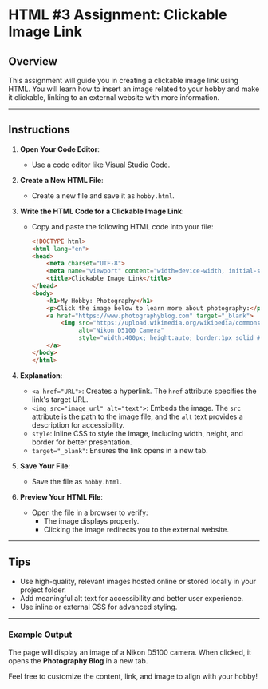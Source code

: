 # HTML #3 Assignment: Clickable Image Link

## Overview

This assignment will guide you in creating a clickable image link using HTML. You will learn how to insert an image related to your hobby and make it clickable, linking to an external website with more information.

---

## Instructions

1. **Open Your Code Editor**:
   - Use a code editor like Visual Studio Code.

2. **Create a New HTML File**:
   - Create a new file and save it as `hobby.html`.

3. **Write the HTML Code for a Clickable Image Link**:
   - Copy and paste the following HTML code into your file:

     ```html
     <!DOCTYPE html>
     <html lang="en">
     <head>
         <meta charset="UTF-8">
         <meta name="viewport" content="width=device-width, initial-scale=1.0">
         <title>Clickable Image Link</title>
     </head>
     <body>
         <h1>My Hobby: Photography</h1>
         <p>Click the image below to learn more about photography:</p>
         <a href="https://www.photographyblog.com" target="_blank">
             <img src="https://upload.wikimedia.org/wikipedia/commons/thumb/e/ec/Nikon_D5100.jpg/800px-Nikon_D5100.jpg" 
                  alt="Nikon D5100 Camera" 
                  style="width:400px; height:auto; border:1px solid #000;">
         </a>
     </body>
     </html>
     ```

4. **Explanation**:
   - `<a href="URL">`: Creates a hyperlink. The `href` attribute specifies the link's target URL.
   - `<img src="image_url" alt="text">`: Embeds the image. The `src` attribute is the path to the image file, and the `alt` text provides a description for accessibility.
   - `style`: Inline CSS to style the image, including width, height, and border for better presentation.
   - `target="_blank"`: Ensures the link opens in a new tab.

5. **Save Your File**:
   - Save the file as `hobby.html`.

6. **Preview Your HTML File**:
   - Open the file in a browser to verify:
     - The image displays properly.
     - Clicking the image redirects you to the external website.

---

## Tips

- Use high-quality, relevant images hosted online or stored locally in your project folder.
- Add meaningful alt text for accessibility and better user experience.
- Use inline or external CSS for advanced styling.

---

### Example Output

The page will display an image of a Nikon D5100 camera. When clicked, it opens the **Photography Blog** in a new tab.

Feel free to customize the content, link, and image to align with your hobby!